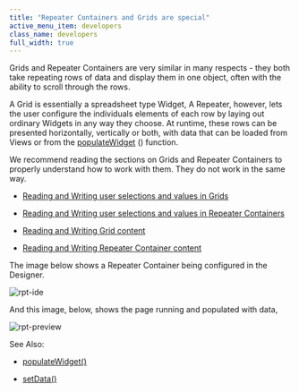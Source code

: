 ```yaml
---
title: "Repeater Containers and Grids are special"
active_menu_item: developers
class_name: developers
full_width: true
---
```



Grids and Repeater Containers are very similar in many respects - they both take repeating rows of data and display them in one object, often with the ability to scroll through the rows.

A Grid is essentially a spreadsheet type Widget, A Repeater, however, lets the user configure the individuals elements of each row by laying out ordinary Widgets in any way they choose. At runtime, these rows can be presented horizontally, vertically or both, with data that can be loaded from Views or from the [populateWidget](../../../client-api/widget-data-state-manipulation/populatewidget()/index) () function.

We recommend reading the sections on Grids and Repeater Containers to properly understand how to work with them. They do not work in the same way.

 - [Reading and Writing user selections and values in Grids](widget-values-reading-writing-user-entered-data/grids--repeater-containers)

 - [Reading and Writing user selections and values in Repeater Containers](widget-values-reading-writing-user-entered-data/repeater-containers)

 - [Reading and Writing Grid content](widget-content-reading-and-writing/widgetcontentgrids--repeater-containers)

 - [Reading and Writing Repeater Container content](widget-content-reading-and-writing/widgetcontentrepeater-containers)

The image below shows a Repeater Container being configured in the Designer.

![rpt-ide](/img/docs/rpt-ide.zoom68.png)

And this image, below, shows the page running and populated with data,

![rpt-preview](/img/docs/rpt-preview.zoom69.png)

See Also:

 - [populateWidget()](../../../client-api/widget-data-state-manipulation/populatewidget()/index)

 - [setData()](../../../client-api/widget-data-state-manipulation/setdata)


